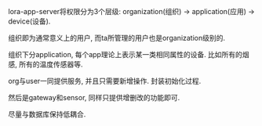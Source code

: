 lora-app-server将权限分为3个层级: organization(组织) -> application(应用) -> device(设备).

组织即为通常意义上的用户, 而ta所管理的用户也是organization级别的.

组织下分application, 每个app理论上表示某一类相同属性的设备. 比如所有的烟感, 所有的温度传感器等.

org与user一同提供服务, 并且只需要新增操作. 封装初始化过程.

然后是gateway和sensor, 同样只提供增删改的功能即可.

尽量与数据库保持低耦合.